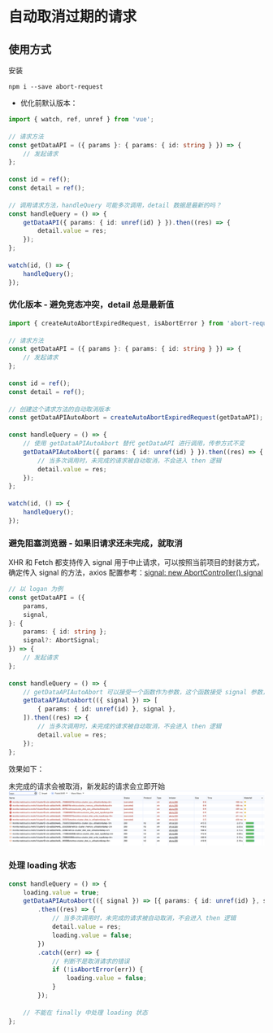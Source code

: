 # 自动取消过期的请求

## 使用方式

安装

```shell
npm i --save abort-request
```

-   优化前默认版本：

```ts
import { watch, ref, unref } from 'vue';

// 请求方法
const getDataAPI = ({ params }: { params: { id: string } }) => {
    // 发起请求
};

const id = ref();
const detail = ref();

// 调用请求方法，handleQuery 可能多次调用，detail 数据是最新的吗？
const handleQuery = () => {
    getDataAPI({ params: { id: unref(id) } }).then((res) => {
        detail.value = res;
    });
};

watch(id, () => {
    handleQuery();
});
```

### 优化版本 - 避免竞态冲突，detail 总是最新值

```ts
import { createAutoAbortExpiredRequest, isAbortError } from 'abort-request';

// 请求方法
const getDataAPI = ({ params }: { params: { id: string } }) => {
    // 发起请求
};

const id = ref();
const detail = ref();

// 创建这个请求方法的自动取消版本
const getDataAPIAutoAbort = createAutoAbortExpiredRequest(getDataAPI);

const handleQuery = () => {
    // 使用 getDataAPIAutoAbort 替代 getDataAPI 进行调用，传参方式不变
    getDataAPIAutoAbort({ params: { id: unref(id) } }).then((res) => {
        // 当多次调用时，未完成的请求被自动取消，不会进入 then 逻辑
        detail.value = res;
    });
};

watch(id, () => {
    handleQuery();
});
```

### 避免阻塞浏览器 - 如果旧请求还未完成，就取消

XHR 和 Fetch 都支持传入 signal 用于中止请求，可以按照当前项目的封装方式，确定传入 signal 的方法，axios 配置参考：[signal: new AbortController().signal](<https://github.com/axios/axios#:~:text=signal%3A%20new%20AbortController().signal%2C>)

```ts
// 以 logan 为例
const getDataAPI = ({
    params,
    signal,
}: {
    params: { id: string };
    signal?: AbortSignal;
}) => {
    // 发起请求
};

const handleQuery = () => {
    // getDataAPIAutoAbort 可以接受一个函数作为参数，这个函数接受 signal 参数，组装好 signal 后，返回一个数组，用做请求参数
    getDataAPIAutoAbort(({ signal }) => [
        { params: { id: unref(id) }, signal },
    ]).then((res) => {
        // 当多次调用时，未完成的请求被自动取消，不会进入 then 逻辑
        detail.value = res;
    });
};
```

效果如下：

未完成的请求会被取消，新发起的请求会立即开始
![abort request](./docs/abortrequest.png)

### 处理 loading 状态

```ts
const handleQuery = () => {
    loading.value = true;
    getDataAPIAutoAbort(({ signal }) => [{ params: { id: unref(id) }, signal }])
        .then((res) => {
            // 当多次调用时，未完成的请求被自动取消，不会进入 then 逻辑
            detail.value = res;
            loading.value = false;
        })
        .catch((err) => {
            // 判断不是取消请求的错误
            if (!isAbortError(err)) {
                loading.value = false;
            }
        });

    // 不能在 finally 中处理 loading 状态
};
```
